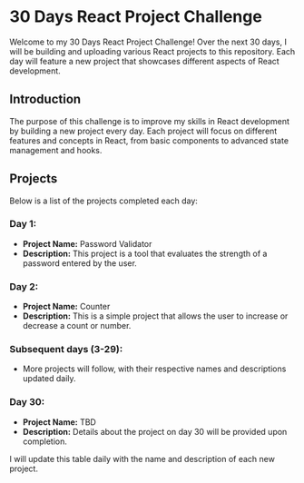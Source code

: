 # 30 Days React Project Challenge

Welcome to my 30 Days React Project Challenge! Over the next 30 days, I will be building and uploading various React projects to this repository. Each day will feature a new project that showcases different aspects of React development.

## Introduction

The purpose of this challenge is to improve my skills in React development by building a new project every day. Each project will focus on different features and concepts in React, from basic components to advanced state management and hooks.

## Projects

Below is a list of the projects completed each day:

### Day 1:
- **Project Name:** Password Validator
- **Description:** This project is a tool that evaluates the strength of a password entered by the user.

### Day 2:
- **Project Name:** Counter
- **Description:** This is a simple project that allows the user to increase or decrease a count or number.

### Subsequent days (3-29):
- More projects will follow, with their respective names and descriptions updated daily.

### Day 30:
- **Project Name:** TBD
- **Description:** Details about the project on day 30 will be provided upon completion.

I will update this table daily with the name and description of each new project.

